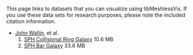 This page links to datasets that you can visualize using libMeshlessVis.  If you use these data sets for research purposes, please note the included citation information.

  * [John Wallin](http://www.cos.gmu.edu/~jwallin), et al.
    1. [SPH Collisional Ring Galaxy](http://cds.gmu.edu/~acorriga/pubs/meshless_fvr/cartwheel.tar.gz) 10.6 MB
    1. [SPH Bar Galaxy](http://cds.gmu.edu/~acorriga/pubs/meshless_fvr/bar.tar.gz) 33.6 MB